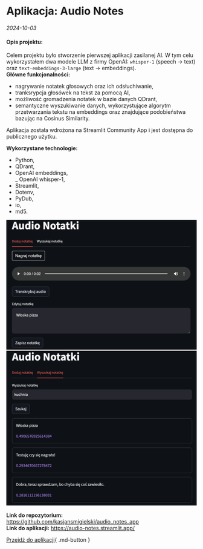 # Aplikacja: Audio Notes

*2024-10-03*

#### **Opis projektu:**
Celem projektu było stworzenie pierwszej aplikacji zasilanej AI. W tym celu wykorzystałem dwa modele LLM z firmy OpenAI: `whisper-1` (speech -> text) oraz `text-embeddings-3-large` (text -> embeddings). <br>
**Główne funkcjonalności:**<br>
- nagrywanie notatek głosowych oraz ich odsłuchiwanie,<br>
- tranksrypcja głosówek na tekst za pomocą AI,<br>
- możliwość gromadzenia notatek w bazie danych QDrant,<br>
- semantyczne wyszukiwanie danych, wykorzystujące algorytm przetwarzania tekstu na embeddings oraz znajdujące podobieństwa bazując na Cosinus Similarity.<br>

Aplikacja została wdrożona na Streamlit Community App i jest dostępna do publicznego użytku.

**Wykorzystane technologie:**<br>
- Python,<br>
- QDrant,<br>
- OpenAI embeddings,<br>
_ OpenAI whisper-1,<br>
- Streamlit,<br>
- Dotenv,<br>
- PyDub,<br>
- io,<br>
- md5.


![alt text](image.png)
![alt text](image-1.png)


**Link do repozytorium:** https://github.com/kasjansmigielski/audio_notes_app<br>
**Link do aplikacji:** https://audio-notes.streamlit.app/


[Przejdź do aplikacji](https://audio-notes.streamlit.app/){ .md-button }